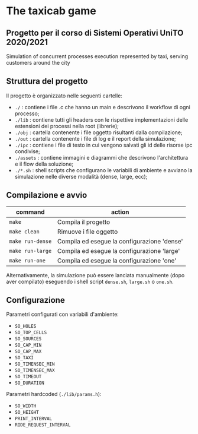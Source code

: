# The taxicab game
## Progetto per il corso di Sistemi Operativi UniTO 2020/2021
Simulation of concurrent processes execution represented by taxi, serving customers around the city

## Struttura del progetto
Il progetto è organizzato nelle seguenti cartelle:
- `./` : contiene i file .c che hanno un main e descrivono il workflow di ogni processo;
- `./lib` : contiene tutti gli headers con le rispettive implementazioni delle estensioni dei processi nella root (librerie);
- `./obj` : cartella contenente i file oggetto risultanti dalla compilazione;
- `./out` : cartella contenente i file di log e il report della simulazione;
- `./ipc` : contiene i file di testo in cui vengono salvati gli id delle risorse ipc condivise;
- `./assets` : contiene immagini e diagrammi che descrivono l'architettura e il flow della soluzione;
- `./*.sh` : shell scripts che configurano le variabili di ambiente e avviano la simulazione nelle diverse modalità (dense, large, ecc);

## Compilazione e avvio

|command                        |action
|-------------------------------|---------------------------------------------|
|`make`                         | Compila il progetto                         |
|`make clean`                   | Rimuove i file oggetto                      |
|`make run-dense`               | Compila ed esegue la configurazione 'dense' |
|`make run-large`               | Compila ed esegue la configurazione 'large' |
|`make run-one`                 | Compila ed esegue la configurazione 'one'   |

Alternativamente, la simulazione può essere lanciata manualmente (dopo aver compilato) eseguendo i shell script `dense.sh`, `large.sh` o `one.sh`. 

## Configurazione
Parametri configurati con variabili d'ambiente:
- `SO_HOLES`
- `SO_TOP_CELLS`
- `SO_SOURCES`
- `SO_CAP_MIN`
- `SO_CAP_MAX`
- `SO_TAXI`
- `SO_TIMENSEC_MIN`
- `SO_TIMENSEC_MAX`
- `SO_TIMEOUT`
- `SO_DURATION`

Parametri hardcoded (`./lib/params.h`):
- `SO_WIDTH` 
- `SO_HEIGHT` 
- `PRINT_INTERVAL`
- `RIDE_REQUEST_INTERVAL`